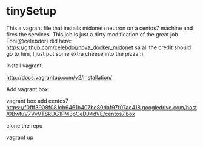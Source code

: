 # tinySetup

This a vagrant file that installs midonet+neutron on a centos7 machine and fires the services. This job is just  a dirty modification of the great job Toni(@celebdor) did here: https://github.com/celebdor/nova_docker_midonet sa all the credit should go to him, I just put some extra cheese into the pizza :)

Install vagrant.

http://docs.vagrantup.com/v2/installation/

Add vagrant box:

vagrant box add centos7 https://f0fff3908f081cb6461b407be80daf97f07ac418.googledrive.com/host/0BwtuV7VyVTSkUG1PM3pCeDJ4dVE/centos7.box

clone the repo

vagrant up
